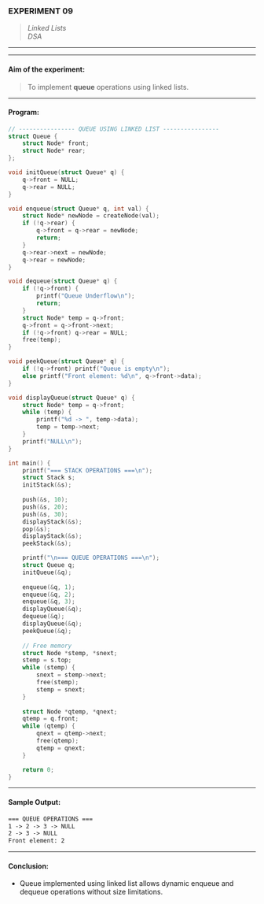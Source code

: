 ### **EXPERIMENT 09**
> *Linked Lists*  
*DSA*

---
---

#### **Aim of the experiment:**
> To implement **queue** operations using linked lists.

---

#### **Program:**
```c
// ---------------- QUEUE USING LINKED LIST ----------------
struct Queue {
    struct Node* front;
    struct Node* rear;
};

void initQueue(struct Queue* q) {
    q->front = NULL;
    q->rear = NULL;
}

void enqueue(struct Queue* q, int val) {
    struct Node* newNode = createNode(val);
    if (!q->rear) {
        q->front = q->rear = newNode;
        return;
    }
    q->rear->next = newNode;
    q->rear = newNode;
}

void dequeue(struct Queue* q) {
    if (!q->front) {
        printf("Queue Underflow\n");
        return;
    }
    struct Node* temp = q->front;
    q->front = q->front->next;
    if (!q->front) q->rear = NULL;
    free(temp);
}

void peekQueue(struct Queue* q) {
    if (!q->front) printf("Queue is empty\n");
    else printf("Front element: %d\n", q->front->data);
}

void displayQueue(struct Queue* q) {
    struct Node* temp = q->front;
    while (temp) {
        printf("%d -> ", temp->data);
        temp = temp->next;
    }
    printf("NULL\n");
}

int main() {
    printf("=== STACK OPERATIONS ===\n");
    struct Stack s;
    initStack(&s);
    
    push(&s, 10);
    push(&s, 20);
    push(&s, 30);
    displayStack(&s);
    pop(&s);
    displayStack(&s);
    peekStack(&s);

    printf("\n=== QUEUE OPERATIONS ===\n");
    struct Queue q;
    initQueue(&q);
    
    enqueue(&q, 1);
    enqueue(&q, 2);
    enqueue(&q, 3);
    displayQueue(&q);
    dequeue(&q);
    displayQueue(&q);
    peekQueue(&q);
    
    // Free memory
    struct Node *stemp, *snext;
    stemp = s.top;
    while (stemp) {
        snext = stemp->next;
        free(stemp);
        stemp = snext;
    }
    
    struct Node *qtemp, *qnext;
    qtemp = q.front;
    while (qtemp) {
        qnext = qtemp->next;
        free(qtemp);
        qtemp = qnext;
    }

    return 0;
}
```

---

#### **Sample Output:**
```txt
=== QUEUE OPERATIONS ===
1 -> 2 -> 3 -> NULL
2 -> 3 -> NULL
Front element: 2
```

---

#### **Conclusion:**
- Queue implemented using linked list allows dynamic enqueue and dequeue operations without size limitations.
